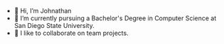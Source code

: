 - 👋 Hi, I’m Johnathan
- 🌱 I’m currently pursuing a Bachelor's Degree in Computer Science at San Diego State University.
- 💞️ I like to collaborate on team projects.

<!---
jp7492code/jp7492code is a ✨ special ✨ repository because its `README.md` (this file) appears on your GitHub profile.
You can click the Preview link to take a look at your changes.
--->

